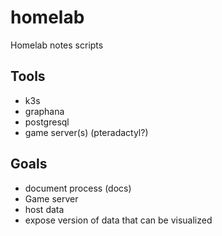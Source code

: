# homelab
Homelab notes scripts

## Tools

- k3s
- graphana
- postgresql
- game server(s) (pteradactyl?)

## Goals

- document process (docs)
- Game server
- host data 
- expose version of data that can be visualized
